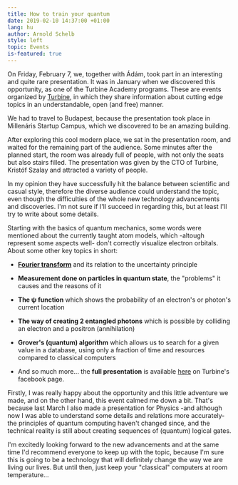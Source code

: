 ```yaml
---
title: How to train your quantum
date: 2019-02-10 14:37:00 +01:00
lang: hu
author: Arnold Schelb
style: left
topic: Events
is-featured: true
---
```


On Friday, February 7, we, together with Ádám, took part in an interesting and quite rare presentation. It was in January when we discovered this opportunity, as one of the Turbine Academy programs. These are events organized by [Turbine](https://turbine.ai), in which they share information about cutting edge topics in an understandable, open (and free) manner.

We had to travel to Budapest, because the presentation took place in Millenáris Startup Campus, which we discovered to be an amazing building.

After exploring this cool modern place, we sat in the presentation room, and waited for the remaining part of the audience. Some minutes after the planned start, the room was already full of people, with not only the seats but also stairs filled. The presentation was given by the CTO of Turbine, Kristóf Szalay and attracted a variety of people.

In my opinion they have successfully hit the balance between scientific and casual style, therefore the diverse audience could understand the topic, even though the difficulties of the whole new technology advancements and discoveries. I'm not sure if I'll succeed in regarding this, but at least I'll try to write about some details.

Starting with the basics of quantum mechanics, some words were mentioned about the currently taught atom models, which -altough represent some aspects well- don't correctly visualize electron orbitals. About some other key topics in short:

- **[Fourier transform](https://www.youtube.com/watch?v=spUNpyF58BY)** and its relation to the uncertainty principle 

- **Measurement done on particles in quantum state**, the "problems" it causes and the reasons of it

- **The ψ function** which shows the probability of an electron's or photon's current location

- **The way of creating 2 entangled photons** which is possible by colliding an electron and a positron (annihilation) 

- **Grover's (quantum) algorithm** which allows us to search for a given value in a database, using only a fraction of time and resources compared to classical computers   

- And so much more... the **full presentation** is available [here](https://www.facebook.com/TurbineAI/videos/846935512304692/) on Turbine's facebook page.

Firstly, I was really happy about the opportunity and this little adventure we made, and on the other hand, this event calmed me down a bit. That's because last March I also made a presentation for Physics -and although now I was able to understand some details and relations more accurately- the principles of quantum computing haven't changed since, and the technical reality is still about creating sequences of (quantum) logical gates.

I'm excitedly looking forward to the new advancements and at the same time I'd recommend everyone to keep up with the topic, because I'm sure this is going to be a technology that will definitely change the way we are living our lives. But until then, just keep your "classical" computers at room temperature...